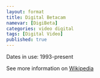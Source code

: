 ```yaml
---
layout: format
title: Digital Betacam
namevar: [DigiBeta]
categories: video digital
tags: [Digital Video]
published: true
---
```


Dates in use: 1993-present

See more information on [Wikipedia](https://en.wikipedia.org/wiki/Betacam#Digital_Betacam)

